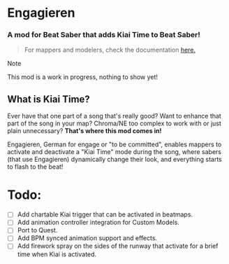 # Engagieren
### A mod for Beat Saber that adds Kiai Time to Beat Saber!

> For mappers and modelers, check the documentation [here.](www.google.com)

> [!NOTE]
> This mod is a work in progress, nothing to show yet!

## What is Kiai Time?
Ever have that one part of a song that's really good? Want to enhance that part of the song in your map? Chroma/NE too complex to work with or just plain unnecessary? **That's where this mod comes in!**

Engagieren, German for engage or "to be committed", enables mappers to activate and deactivate a "Kiai Time" mode during the song, where sabers (that use Engagieren) dynamically change their look, and everything starts to flash to the beat!

# Todo:
- [ ] Add chartable Kiai trigger that can be activated in beatmaps.
- [ ] Add animation controller integration for Custom Models.
- [ ] Port to Quest.
- [ ] Add BPM synced animation support and effects.
- [ ] Add firework spray on the sides of the runway that activate for a brief time when Kiai is activated.

